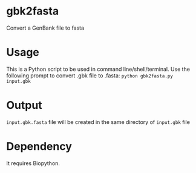 # gbk2fasta
Convert a GenBank file to fasta

# Usage
This is a Python script to be used in command line/shell/terminal. Use the following prompt to convert .gbk file to .fasta:
`python gbk2fasta.py input.gbk`

# Output
`input.gbk.fasta` file will be created in the same directory of `input.gbk` file

# Dependency
It requires Biopython.

